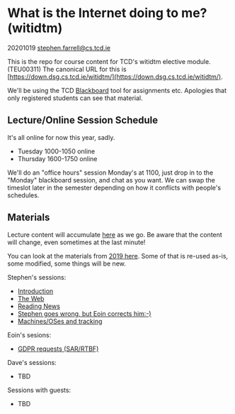 # What is the Internet doing to me? (witidtm)

20201019 stephen.farrell@cs.tcd.ie

This is the repo for course content for TCD's witidtm elective module.
(TEU00311) The canonical URL for this is
[https://down.dsg.cs.tcd.ie/witidtm/](https://down.dsg.cs.tcd.ie/witidtm/).

We'll be using the TCD
[Blackboard](https://tcd.blackboard.com/webapps/blackboard/execute/content/blankPage?cmd=view&content_id=_1600800_1&course_id=_69120_1)
tool for assignments etc. Apologies that only registered students can see that
material.

## Lecture/Online Session Schedule

It's all online for now this year, sadly.

- Tuesday 1000-1050 online
- Thursday 1600-1750 online

We'll do an "office hours" session Monday's at 1100, just drop in to the
"Monday" blackboard session, and chat as you want. We can swap the timeslot
later in the semester depending on how it conflicts with people's
schedules.

## Materials

Lecture content will accumulate [here](./lectures/2020-2021/) as we go.
Be aware that the content will change, even sometimes at the last minute!

You can look at the materials from [2019 here](./lectures/2019-2020/). 
Some of that is re-used as-is, some modified, some things will be new. 

Stephen's sessions:

- [Introduction](lectures/2020-2021/100-intro.pdf)
- [The Web](lectures/2020-2021/200-web.pdf)
- [Reading News](lectures/2020-2021/300-jellie.pdf)
- [Stephen goes wrong, but Eoin corrects him:-)](lectures/2020-2021/400-layperson.pdf) 
- [Machines/OSes and tracking](lectures/2020-2021/500-machines.pdf)

Eoin's sesions:

- [GDPR requests (SAR/RTBF)](lectures/2020-2021/eod-100-oct13.pdf)

Dave's sessions:

- TBD

Sessions with guests:

- TBD





